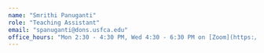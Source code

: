 ```yaml
---
name: "Smrithi Panuganti"
role: "Teaching Assistant"
email: "spanuganti@dons.usfca.edu"
office_hours: "Mon 2:30 - 4:30 PM, Wed 4:30 - 6:30 PM on [Zoom](https://usfca.zoom.us/j/85070940194)"
---
```

